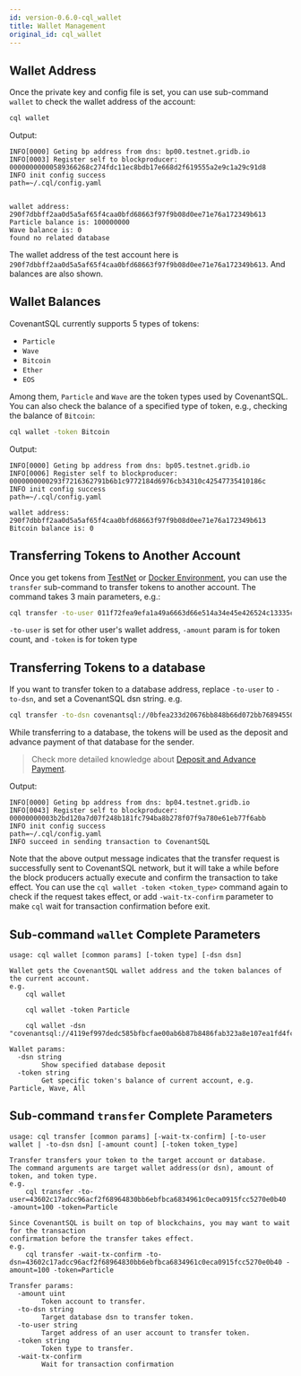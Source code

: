 ```yaml
---
id: version-0.6.0-cql_wallet
title: Wallet Management
original_id: cql_wallet
---
```


## Wallet Address

Once the private key and config file is set, you can use sub-command `wallet` to check the wallet address of the account:

```bash
cql wallet
```

Output:

    INFO[0000] Geting bp address from dns: bp00.testnet.gridb.io
    INFO[0003] Register self to blockproducer: 00000000000589366268c274fdc11ec8bdb17e668d2f619555a2e9c1a29c91d8
    INFO init config success                           path=~/.cql/config.yaml
    
    
    wallet address: 290f7dbbff2aa0d5a5af65f4caa0bfd68663f97f9b08d0ee71e76a172349b613
    Particle balance is: 100000000
    Wave balance is: 0
    found no related database
    

The wallet address of the test account here is `290f7dbbff2aa0d5a5af65f4caa0bfd68663f97f9b08d0ee71e76a172349b613`. And balances are also shown.

## Wallet Balances

CovenantSQL currently supports 5 types of tokens:

- `Particle`
- `Wave`
- `Bitcoin`
- `Ether`
- `EOS`

Among them, `Particle` and `Wave` are the token types used by CovenantSQL. You can also check the balance of a specified type of token, e.g., checking the balance of `Bitcoin`:

```bash
cql wallet -token Bitcoin
```

Output:

    INFO[0000] Geting bp address from dns: bp05.testnet.gridb.io
    INFO[0006] Register self to blockproducer: 0000000000293f7216362791b6b1c9772184d6976cb34310c42547735410186c
    INFO init config success                           path=~/.cql/config.yaml
    
    wallet address: 290f7dbbff2aa0d5a5af65f4caa0bfd68663f97f9b08d0ee71e76a172349b613
    Bitcoin balance is: 0
    

## Transferring Tokens to Another Account

Once you get tokens from [TestNet](quickstart) or [Docker Environment](deployment), you can use the `transfer` sub-command to transfer tokens to another account. The command takes 3 main parameters, e.g.:

```bash
cql transfer -to-user 011f72fea9efa1a49a6663d66e514a34e45e426524c13335cf20bec1b47d10d6 -amount 1000000 -token Particle
```

`-to-user` is set for other user's wallet address, `-amount` param is for token count, and `-token` is for token type

## Transferring Tokens to a database

If you want to transfer token to a database address, replace `-to-user` to `-to-dsn`, and set a CovenantSQL dsn string. e.g.

```bash
cql transfer -to-dsn covenantsql://0bfea233d20676bb848b66d072bb768945507bb8a3b8b22b13133cde0583e208 -amount 1000000 -token Particle
```

While transferring to a database, the tokens will be used as the deposit and advance payment of that database for the sender.

> Check more detailed knowledge about [Deposit and Advance Payment](terms#deposit-and-advance-payment).

Output:

    INFO[0000] Geting bp address from dns: bp04.testnet.gridb.io
    INFO[0043] Register self to blockproducer: 00000000003b2bd120a7d07f248b181fc794ba8b278f07f9a780e61eb77f6abb
    INFO init config success                           path=~/.cql/config.yaml
    INFO succeed in sending transaction to CovenantSQL
    

Note that the above output message indicates that the transfer request is successfully sent to CovenantSQL network, but it will take a while before the block producers actually execute and confirm the transaction to take effect. You can use the `cql wallet -token <token_type>` command again to check if the request takes effect, or add `-wait-tx-confirm` parameter to make `cql` wait for transaction confirmation before exit.

## Sub-command `wallet` Complete Parameters

    usage: cql wallet [common params] [-token type] [-dsn dsn]
    
    Wallet gets the CovenantSQL wallet address and the token balances of the current account.
    e.g.
        cql wallet
    
        cql wallet -token Particle
    
        cql wallet -dsn "covenantsql://4119ef997dedc585bfbcfae00ab6b87b8486fab323a8e107ea1fd4fc4f7eba5c"
    
    Wallet params:
      -dsn string
            Show specified database deposit
      -token string
            Get specific token's balance of current account, e.g. Particle, Wave, All
    

## Sub-command `transfer` Complete Parameters

    usage: cql transfer [common params] [-wait-tx-confirm] [-to-user wallet | -to-dsn dsn] [-amount count] [-token token_type]
    
    Transfer transfers your token to the target account or database.
    The command arguments are target wallet address(or dsn), amount of token, and token type.
    e.g.
        cql transfer -to-user=43602c17adcc96acf2f68964830bb6ebfbca6834961c0eca0915fcc5270e0b40 -amount=100 -token=Particle
    
    Since CovenantSQL is built on top of blockchains, you may want to wait for the transaction
    confirmation before the transfer takes effect.
    e.g.
        cql transfer -wait-tx-confirm -to-dsn=43602c17adcc96acf2f68964830bb6ebfbca6834961c0eca0915fcc5270e0b40 -amount=100 -token=Particle
    
    Transfer params:
      -amount uint
            Token account to transfer.
      -to-dsn string
            Target database dsn to transfer token.
      -to-user string
            Target address of an user account to transfer token.
      -token string
            Token type to transfer.
      -wait-tx-confirm
            Wait for transaction confirmation